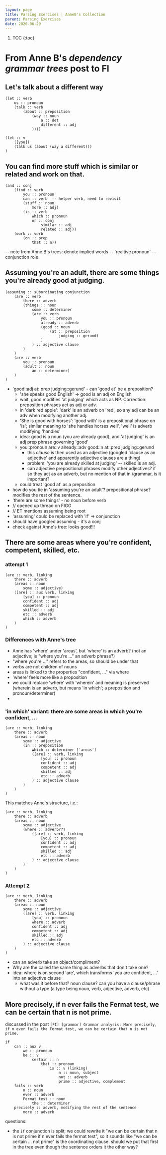 ```yaml
---
layout: page
title: Parsing Exercises | AnneB's Collection
parent: Parsing Exercises
date: 2020-06-29
---
```


1. TOC
{:toc}

# From Anne B's *dependency grammar trees* post to FI

## Let's talk about a different way

```
(let :: verb
    us :: pronoun
    (talk :: verb
        (about :: preposition
            (way :: noun
                a :: det
                different :: adj
            ))))

(let :: v
    ([you])
    (talk us (about (way a different)))
)
```

## You can find more stuff which is similar or related and work on that.

```
(and :: conj
    (find :: verb
        you :: pronoun
        can :: verb  -- helper verb, need to revisit 
        (stuff :: noun
            more :: adj)
        (is :: verb
            which :: pronoun
            or :: conj
                similar :: adj
                related :: adj))
    (work :: verb
        (on :: prep
            that :: n))
```

-- note from Anne B's trees: denote implied words
-- 'realtive pronoun' -- conjunction role

## Assuming you're an adult, there are some things you're already good at judging.

```
(assuming :: subordinating conjunction
    (are :: verb
        there :: adverb
        (things :: noun
            some :: determiner
            (are :: verb
                you :: pronoun
                already :: adverb
                (good :: noun
                    (at :: preposition
                        judging :: gerund)
                )
            ) :: adjective clause
        )
    )
    (are :: verb
        you :: pronoun
        (adult :: noun
            an :: determiner)
    )
)
```

* 'good::adj at::prep judging::gerund' - can 'good at' be a preposition?
  * 'she speaks good English' -> good is an adj on English
  * wait, good modifies 'at judging' which acts as NP. Correction: preposition phrases act as adj or adv. 
  * in 'dark red apple': 'dark' is an adverb on 'red', so any adj can be an adv when modifying another adj.
  * 'She is good with horses': 'good with' is a prepositional phrase on 'is'; similar meaning to 'she handles horses well', 'well' is adverb modifying 'handles'
  * idea: good is a noun (you are already good), and 'at judging' is an adj prep phrase governing 'good'
  * you::pronoun are::v already::adv good::n at::prep judging::gerund
    * this *clause* is then used as an adjective (googled 'clause as an adjective' and apparently adjective clauses are a thing)
    * problem: 'you are already skilled at judging' -- skilled is an adj.
    * can adjective prepositional phrases modify other adjectives? if so they act as an adverb, but no mention of that in /grammar, is it important?
  * could treat 'good at' as a preposition
* how do you tie in 'assuming you're an adult'? prepositional phrase? modifies the rest of the sentence.
* 'there are some things' - no noun before verb
* // opened up thread on FIGG
* // ET mentions assuming being root
* 'assuming' could be replaced with 'if' => conjunction
* should have googled assuming - it's a conj
* check against Anne's tree: looks good!!!

## There are some areas where you're confident, competent, skilled, etc.

### attempt 1

```
(are :: verb, linking
    there :: adverb
    (areas :: noun
        some :: adjective)
    ([are] :: aux verb, linking
        [you] :: pronoun
        confident :: adj
        competent :: adj
        skilled :: adj
        etc :: adverb
        which :: adverb
    )
)
```

### Differences with Anne's tree

* Anne has 'where' under 'areas', but 'where' is an adverb? (not an adjective; is "where you're ..." an adverb phrase?)
* "where you're ..." refers to the areas, so should be under that
* verbs are not children of nouns
* areas is linked to the properties "confident, ..." via where
* 'where' feels more like a proposition
* we could replace 'where' with 'wherein' and meaning is preserved (wherein is an adverb, but means 'in which'; a preposition and pronoun/determiner)
* 

### 'in which' variant: there are some areas in which you're confident, ...

```
(are :: verb, linking
    there :: adverb
    (areas :: noun
        some :: adjective
        (in :: preposition
            which :: determiner ['areas']
            ([are] :: verb, linking
                [you] :: pronoun
                confident :: adj
                competent :: adj
                skilled :: adj
                etc :: adverb
            ) :: adjective clause
        )
    )
)
```

This matches Anne's structure, i.e.:

```
(are :: verb, linking
    there :: adverb
    (areas :: noun
        some :: adjective
        (where :: adverb???
            ([are] :: verb, linking
                [you] :: pronoun
                confident :: adj
                competent :: adj
                skilled :: adj
                etc :: adverb
            ) :: adjective clause
        )
    )
)
```

### Attempt 2

```
(are :: verb, linking
    there :: adverb
    (areas :: noun
        some :: adjective
        ([are] :: verb, linking
            [you] :: pronoun
            where :: adverb
            confident :: adj
            competent :: adj
            skilled :: adj
            etc :: adverb
        ) :: adjective clause
    )
)
```

* can an adverb take an object/compliment?
* Why are the called the same thing as adverbs that don't take one?
* idea: where is on second 'are', which transforms 'you are confident, ...' into an adjective clause
  * what was it before that? noun clause? can you have a clause/phrase without a type (a type being noun, verb, adjective, adverb, etc)

## More precisely, if n ever fails the Fermat test, we can be certain that n is not prime.

discussed in the post `[FI] [grammar] Grammar analysis: More precisely, if n ever fails the Fermat test, we can be certain that n is not prime.`

```
if
    can :: aux v
        we :: pronoun
        be :: v
            certain :: n
                that :: pronoun
                    is :: v (linking)
                        n :: noun, subject
                        not :: adverb
                        prime :: adjective, complement
    fails :: verb
        n :: noun
        ever :: adverb
        Fermat test :: noun
            the :: determiner
    precisely :: adverb, modifying the rest of the sentence
        more :: adverb
```

questions:

* the `if` conjunction is split; we could rewrite it "we can be certain that n is not prime if n ever fails the fermat test", so it sounds like "we can be certain ... not prime" is the coordinating clause. should we put that first in the tree even though the sentence orders it the other way?
